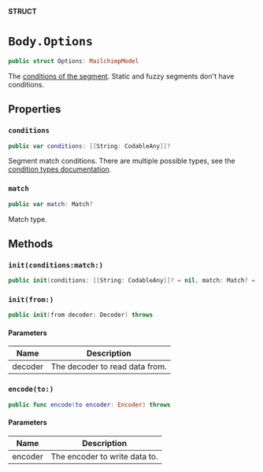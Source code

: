 **STRUCT**

# `Body.Options`

```swift
public struct Options: MailchimpModel
```

The [conditions of the segment](https://mailchimp.com/help/save-and-manage-segments/). Static and fuzzy segments don't have conditions.

## Properties
### `conditions`

```swift
public var conditions: [[String: CodableAny]]?
```

Segment match conditions. There are multiple possible types, see the [condition types documentation](https://mailchimp.com/developer/marketing/docs/alternative-schemas/#segment-condition-schemas).

### `match`

```swift
public var match: Match?
```

Match type.

## Methods
### `init(conditions:match:)`

```swift
public init(conditions: [[String: CodableAny]]? = nil, match: Match? = nil)
```

### `init(from:)`

```swift
public init(from decoder: Decoder) throws
```

#### Parameters

| Name | Description |
| ---- | ----------- |
| decoder | The decoder to read data from. |

### `encode(to:)`

```swift
public func encode(to encoder: Encoder) throws
```

#### Parameters

| Name | Description |
| ---- | ----------- |
| encoder | The encoder to write data to. |
